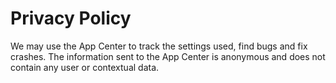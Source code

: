 # Privacy Policy

We may use the App Center to track the settings used, find bugs and fix crashes. The information sent to the App Center is anonymous and does not contain any user or contextual data.
